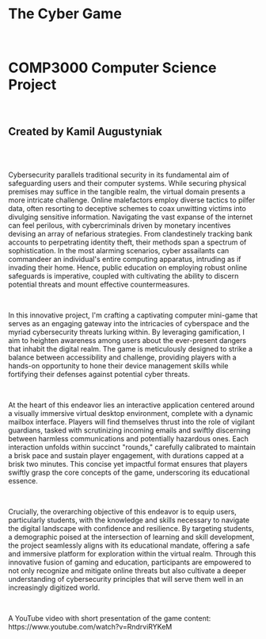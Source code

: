 # <B>The Cyber Game</B>
<br>
<H1>COMP3000 Computer Science Project</H1>
<br>
<H2>Created by Kamil Augustyniak</H2>
<br>
<br>
<p>Cybersecurity parallels traditional security in its fundamental aim of safeguarding users and their computer systems. 
While securing physical premises may suffice in the tangible realm, the virtual domain presents a more intricate challenge. 
Online malefactors employ diverse tactics to pilfer data, often resorting to deceptive schemes to coax unwitting victims into divulging sensitive information. 
Navigating the vast expanse of the internet can feel perilous, with cybercriminals driven by monetary incentives devising an array of nefarious strategies. 
From clandestinely tracking bank accounts to perpetrating identity theft, their methods span a spectrum of sophistication. 
In the most alarming scenarios, cyber assailants can commandeer an individual's entire computing apparatus, intruding as if invading their home. 
Hence, public education on employing robust online safeguards is imperative, coupled with cultivating the ability to discern potential threats and mount effective countermeasures.</p>
<br>
<p>In this innovative project, I'm crafting a captivating computer mini-game that serves as an engaging gateway into the intricacies of cyberspace and the myriad cybersecurity threats lurking within. 
By leveraging gamification, I aim to heighten awareness among users about the ever-present dangers that inhabit the digital realm. 
The game is meticulously designed to strike a balance between accessibility and challenge, providing players with a hands-on opportunity to hone their device management skills while fortifying their defenses against potential cyber threats.</p>
<br>
<p>At the heart of this endeavor lies an interactive application centered around a visually immersive virtual desktop environment, complete with a dynamic mailbox interface. 
Players will find themselves thrust into the role of vigilant guardians, tasked with scrutinizing incoming emails and swiftly discerning between harmless communications and potentially hazardous ones. 
Each interaction unfolds within succinct "rounds," carefully calibrated to maintain a brisk pace and sustain player engagement, with durations capped at a brisk two minutes. 
This concise yet impactful format ensures that players swiftly grasp the core concepts of the game, underscoring its educational essence.</p>
<br>
<p>Crucially, the overarching objective of this endeavor is to equip users, particularly students, with the knowledge and skills necessary to navigate the digital landscape with confidence and resilience. 
By targeting students, a demographic poised at the intersection of learning and skill development, the project seamlessly aligns with its educational mandate, offering a safe and immersive platform for exploration within the virtual realm. 
Through this innovative fusion of gaming and education, participants are empowered to not only recognize and mitigate online threats but also cultivate a deeper understanding of cybersecurity principles that will serve them well in an increasingly digitized world.</p>
<br>
<p>A YouTube video with short presentation of the game content: https://www.youtube.com/watch?v=RndrviRYKeM
